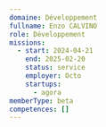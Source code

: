 ```yaml
---
domaine: Développement
fullname: Enzo CALVINO
role: Développement
missions:
  - start: 2024-04-21
    end: 2025-02-20
    status: service
    employer: Octo
    startups:
      - agora
memberType: beta
competences: []
---
```

